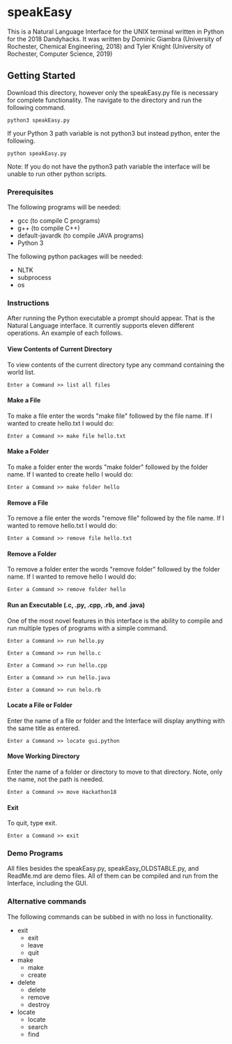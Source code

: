 # speakEasy

This is a Natural Language Interface for the UNIX terminal written in Python for the 2018 Dandyhacks.
It was written by Dominic Giambra (University of Rochester, Chemical Engineering, 2018) and Tyler Knight (University of Rochester, Computer Science, 2019)

## Getting Started

Download this directory, however only the speakEasy.py file is necessary for complete functionality.
The navigate to the directory and run the following command.
```
python3 speakEasy.py
```
If your Python 3 path variable is not python3 but instead python, enter the following.
```
python speakEasy.py
```
Note: If you do not have the python3 path variable the interface will be unable to run other python scripts.

### Prerequisites

The following programs will be needed:
* gcc (to compile C programs)
* g++ (to compile C++)
* default-javardk (to compile JAVA programs)
* Python 3

The following python packages will be needed:
* NLTK
* subprocess
* os


### Instructions
After running the Python executable a prompt should appear. That is the Natural Language interface.
It currently supports eleven different operations. An example of each follows.

#### View Contents of Current Directory
To view contents of the current directory type any command containing the world list.
```
Enter a Command >> list all files
```
 
#### Make a File
To make a file enter the words "make file" followed by the file name. If I wanted to create hello.txt I would do:
```
Enter a Command >> make file hello.txt
```

#### Make a Folder
To make a folder enter the words "make folder" followed by the folder name. If I wanted to create hello I would do:
```
Enter a Command >> make folder hello
```

#### Remove a File
To remove a file enter the words "remove file" followed by the file name. If I wanted to remove hello.txt I would do:
```
Enter a Command >> remove file hello.txt
```

#### Remove a Folder
To remove a folder enter the words "remove folder" followed by the folder name. If I wanted to remove hello I would do:
```
Enter a Command >> remove folder hello
```

#### Run an Executable (.c, .py, .cpp, .rb,  and .java)
One of the most novel features in this interface is the ability to compile and run multiple types of programs with a simple command.
```
Enter a Command >> run hello.py
```
```
Enter a Command >> run hello.c
```
```
Enter a Command >> run hello.cpp
```
```
Enter a Command >> run hello.java
```
```
Enter a Command >> run helo.rb
```

#### Locate a File or Folder
Enter the name of a file or folder and the Interface will display anything with the same title as entered.
```
Enter a Command >> locate gui.python
```
#### Move Working Directory
Enter the name of a folder or directory to move to that directory. Note, only the name, not the path is needed.
```
Enter a Command >> move Hackathon18
````

#### Exit
To quit, type exit.
```
Enter a Command >> exit
```
### Demo Programs
All files besides the speakEasy.py, speakEasy_OLDSTABLE.py, and ReadMe.md are demo files. All of them can be compiled and run from the Interface, including the GUI.

### Alternative commands
The following commands can be subbed in with no loss in functionality.
* exit
	* exit
	* leave
	* quit
* make
	* make
	* create
* delete
	* delete
	* remove
	* destroy
* locate
	* locate
	* search
	* find
